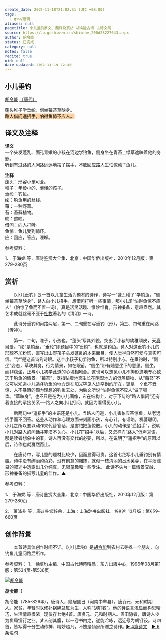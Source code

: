 ```yaml
---
create_date: 2022-11-18T21:02:51 (UTC +08:00)
tags:
  - gsw/唐诗
aliases: null
pagetitle: 小儿垂钓原文、翻译及赏析_胡令能古诗_古诗文网
source: https://so.gushiwen.cn/shiwenv_200d28227643.aspx
author: 胡令能
status: 已完成
category: null
notes: false
recite: true
uid: null
date updated: 2022-11-19 22:46
---
```


## 小儿垂钓

[胡令能](https://so.gushiwen.cn/authorv_a144b939e84c.aspx) [〔唐代〕](https://so.gushiwen.cn/shiwens/default.aspx?cstr=%e5%94%90%e4%bb%a3)

蓬头稚子学垂纶，侧坐莓苔草映身。\
<mark style="background: #FFB86CA6;">路人借问遥招手，怕得鱼惊不应人。</mark>

## 译文及注释

**译文**\
一个头发蓬乱、面孔青嫩的小孩在河边学钓鱼，侧身坐在青苔上绿草遮映着他的身影。\
听到有过路的人问路远远地摆了摆手，不敢回应路人生怕惊动了鱼儿。

**注释**\
蓬头：形容小孩可爱。\
稚子：年龄小的、懵懂的孩子。\
垂纶：钓鱼。\
纶：钓鱼用的丝线。\
莓：一种野草。\
苔：苔藓植物。\
映：遮映。\
借问：向人打听。\
鱼惊：鱼儿受到惊吓。\
应：回应，答应，理睬。

参考资料：

1、 于海娣 等．唐诗鉴赏大全集．北京：中国华侨出版社，2010年12月版：第279-280页

## 赏析

　　《小儿垂钓》是一首以儿童生活为题材的诗作，诗写一“蓬头稚子”学钓鱼，“侧坐莓苔草映身”，路人向小儿招手，想借问打听一些事情，那小儿却“怕得鱼惊不应人”（怕惊了鱼而不置一词），真是活灵活现、惟妙惟肖，形神兼备，意趣盎然。其艺术成就丝毫不亚于[杜牧](https://so.gushiwen.cn/authorv_727e9dff8850.aspx)著名的《清明》一诗。

　　此诗分垂钓和问路两层，第一、二句重在写垂钓（形），第三、四句重在问路（传神）。

　　第一、二句，稚子，小孩也。“蓬头”写其外貌，突出了小孩的幼稚顽皮，天[真可](https://so.gushiwen.cn/authorv_6e1871a6775f.aspx)爱。“纶”是钓丝，“垂纶”即题目中的“垂钓”，也就是钓鱼。诗人对这垂钓小儿的形貌不加粉饰，直写出山野孩子头发蓬乱的本来面目，使人觉得自然可爱与真实可信。“学”是这首诗的诗眼。这个小孩子初学钓鱼，所以特别小心。在垂钓时，“侧坐”姿态，草映其身，行为情景，如在眼前。“侧坐”带有随意坐下的意思。侧坐，而非稳坐，正与小儿初学此道的心境相吻合。这也可以想见小儿不拘形迹地专心致志于钓鱼的情景。“莓苔”，泛指贴着地面生长在阴湿地方的低等植物，从“莓苔”不仅可以知道小儿选择钓鱼的地方是在阳光罕见人迹罕到的所在，更是一个鱼不受惊、人不暴晒的颇为理想的钓鱼去处，为后文所说“怕得鱼惊不应人”做了铺垫。“草映身”，也不只是在为小儿画像，它在结构上，对于下句的“路人借问”还有着直接的承接关系──路人之向小儿打问，就因为看得见小儿。

　　后两句中“遥招手”的主语还是小儿。当路人问道，小儿害怕应答惊鱼，从老远招手而不回答。这是从动作和心理方面来刻画小孩，有心计，有韬略，机警聪明。小儿之所以要以动作来代替答话，是害怕把鱼惊散。小儿的动作是“遥招手”，说明小儿对路人的问话并非漠不关心。小儿在“招手”以后，又怎样向“路人”低声耳语，那是读者想象中的事，诗人再没有交代的必要，所以，在说明了“遥招手”的原因以后，诗作也就戛然而止。

　　在唐诗中，写儿童的题材比较少，因而显得可贵。这首七绝写小儿垂钓别有情趣。诗中没有绚丽的色彩，没有刻意的雕饰，就似一枝清丽的出水芙蓉，在平淡浅易的叙述中透露出几分纯真、无限童趣和一些专注。 此诗不失为一篇情景交融、形神兼备的描写儿童的佳作。▲

参考资料：

1、 于海娣 等．唐诗鉴赏大全集．北京：中国华侨出版社，2010年12月版：第279-280页

2、 萧涤非 等．唐诗鉴赏辞典．上海：上海辞书出版社，1983年12月版：第659-660页

## 创作背景

　　本首诗具体创作时间不详。《小儿垂钓》是[胡令能](https://so.gushiwen.cn/authorv_a144b939e84c.aspx)到农村去寻找一个朋友，向钓鱼儿童问路后所作。

参考资料：
1、 徐培均主编．中国古代诗苑精品：东方出版中心，1996年08月第1版：第534页-第536页

[![胡令能](https://song.gushiwen.cn/authorImg/hulingneng.jpg)](https://so.gushiwen.cn/authorv_a144b939e84c.aspx)

[**胡令能**](https://so.gushiwen.cn/authorv_a144b939e84c.aspx) ![

胡令能（785-826年），唐诗人，隐居圃田（河南中牟县）。唐贞元、元和时期人。家贫，年轻时以修补锅碗盆缸为生，人称“胡钉铰”。他的诗语言浅显而构思精巧，生活情趣很浓，现仅存七绝4首。唐贞元、元和时期人。圃田隐者，唐诗人少为负局锼钉之业。梦人剖其腹，以一卷书内之，遂能吟咏，远近号为胡钉铰。诗四首，皆写得十分生动传神、精妙超凡，不愧是仙家所赠之诗作。[► 4篇诗文](https://so.gushiwen.cn/shiwens/default.aspx?astr=%e8%83%a1%e4%bb%a4%e8%83%bd)　[► 6条名句](https://so.gushiwen.cn/mingjus/default.aspx?astr=%e8%83%a1%e4%bb%a4%e8%83%bd)